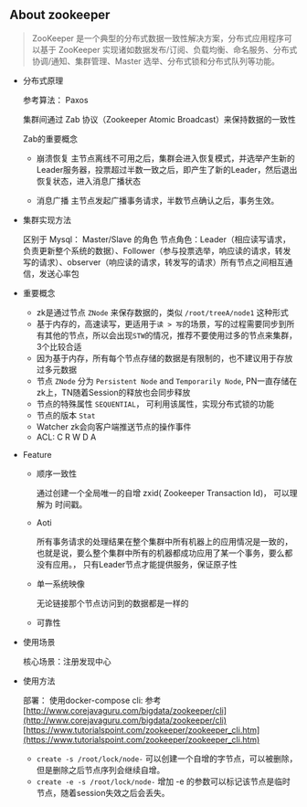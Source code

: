 ## About zookeeper

> ZooKeeper 是一个典型的分布式数据一致性解决方案，分布式应用程序可以基于 ZooKeeper 实现诸如数据发布/订阅、负载均衡、命名服务、分布式协调/通知、集群管理、Master 选举、分布式锁和分布式队列等功能。

- 分布式原理

  参考算法： Paxos
  
  集群间通过 Zab 协议（Zookeeper Atomic Broadcast）来保持数据的一致性
  
  Zab的重要概念
  - 崩溃恢复
    主节点离线不可用之后，集群会进入恢复模式，并选举产生新的Leader服务器，投票超过半数一致之后，即产生了新的Leader，然后退出恢复状态，进入消息广播状态

  - 消息广播
    主节点发起广播事务请求，半数节点确认之后，事务生效。

- 集群实现方法

  区别于 Mysql： Master/Slave 的角色
  节点角色：Leader（相应读写请求，负责更新整个系统的数据）、Follower（参与投票选举，响应读的请求，转发写的请求）、observer（响应读的请求，转发写的请求）所有节点之间相互通信，发送心率包



- 重要概念

  - zk是通过节点 `ZNode` 来保存数据的，类似 `/root/treeA/node1` 这种形式
  - 基于内存的，高速读写，更适用于`读 > 写`的场景，写的过程需要同步到所有其他的节点，所以会出现`STW`的情况，推荐不要使用过多的节点来集群，3个比较合适
  - 因为基于内存，所有每个节点存储的数据是有限制的，也不建议用于存放过多元数据
  - 节点 `ZNode` 分为 `Persistent Node` and `Temporarily Node`, PN一直存储在zk上，TN随着Session的释放也会同步释放
  - 节点的特殊属性 `SEQUENTIAL`， 可利用该属性，实现分布式锁的功能
  - 节点的版本 `Stat`
  - Watcher zk会向客户端推送节点的操作事件
  - ACL: C R W D A

- Feature

  - 顺序一致性
    
    通过创建一个全局唯一的自增 zxid( Zookeeper Transaction Id)， 可以理解为 时间戳。
  - Aoti

    所有事务请求的处理结果在整个集群中所有机器上的应用情况是一致的，也就是说，要么整个集群中所有的机器都成功应用了某一个事务，要么都没有应用。，
    只有Leader节点才能提供服务，保证原子性
  - 单一系统映像

    无论链接那个节点访问到的数据都是一样的
  - 可靠性

- 使用场景

  核心场景：注册发现中心
- 使用方法

  部署： 使用docker-compose
  cli: 参考[http://www.corejavaguru.com/bigdata/zookeeper/cli](http://www.corejavaguru.com/bigdata/zookeeper/cli)
   [https://www.tutorialspoint.com/zookeeper/zookeeper_cli.htm](https://www.tutorialspoint.com/zookeeper/zookeeper_cli.htm)

  - `create -s /root/lock/node-` 可以创建一个自增的字节点，可以被删除，但是删除之后节点序列会继续自增。
  - `create -e -s /root/lock/node-` 增加 -e 的参数可以标记该节点是临时节点，随着session失效之后会丢失。